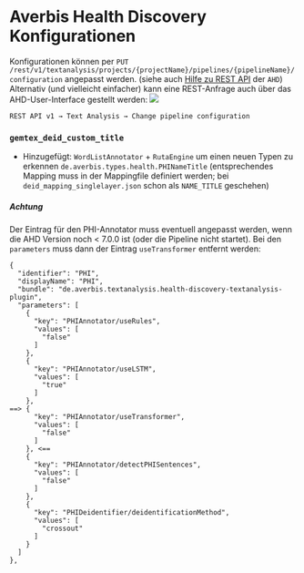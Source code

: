 # Averbis Health Discovery Konfigurationen
Konfigurationen können per 
``PUT`` ``/rest/v1/textanalysis/projects/{projectName}/pipelines/{pipelineName}/configuration`` angepasst werden.
(siehe auch
[Hilfe zu REST API](https://help.averbis.com/health-discovery/user-manual/#HealthDiscoveryUserManualVersion6.20-ApplicationInterface:RESTAPI)
der ``AHD``)  
Alternativ (und vielleicht einfacher) kann eine REST-Anfrage auch über das AHD-User-Interface gestellt werden:
![](picture-here)
```
REST API v1 → Text Analysis → Change pipeline configuration
```

### ``gemtex_deid_custom_title``
* Hinzugefügt: ``WordListAnnotator`` + ``RutaEngine`` um einen neuen Typen zu erkennen `de.averbis.types.health.PHINameTitle`
  (entsprechendes Mapping muss in der Mappingfile definiert werden; bei `deid_mapping_singlelayer.json` schon als `NAME_TITLE` geschehen)

##### Achtung
Der Eintrag für den PHI-Annotator muss eventuell angepasst werden, wenn die AHD Version noch < 7.0.0 ist (oder die Pipeline nicht startet).
Bei den ``parameters`` muss dann der Eintrag `useTransformer` entfernt werden:
```
{
  "identifier": "PHI",
  "displayName": "PHI",
  "bundle": "de.averbis.textanalysis.health-discovery-textanalysis-plugin",
  "parameters": [
    {
      "key": "PHIAnnotator/useRules",
      "values": [
        "false"
      ]
    },
    {
      "key": "PHIAnnotator/useLSTM",
      "values": [
        "true"
      ]
    },
==> {
      "key": "PHIAnnotator/useTransformer",
      "values": [
        "false"
      ]
    }, <==
    {
      "key": "PHIAnnotator/detectPHISentences",
      "values": [
        "false"
      ]
    },
    {
      "key": "PHIDeidentifier/deidentificationMethod",
      "values": [
        "crossout"
      ]
    }
  ]
},
```
